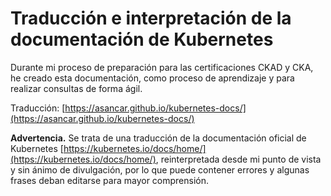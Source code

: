# Traducción e interpretación de la documentación de Kubernetes

Durante mi proceso de preparación para las certificaciones CKAD y CKA, he creado
esta documentación, como proceso de aprendizaje y para realizar consultas de
forma ágil.

Traducción: [https://asancar.github.io/kubernetes-docs/](https://asancar.github.io/kubernetes-docs/)

**Advertencia.** Se trata de una traducción de la documentación oficial de
Kubernetes [https://kubernetes.io/docs/home/](https://kubernetes.io/docs/home/), reinterpretada desde mi punto
de vista y sin ánimo de divulgación, por lo que puede contener errores y algunas
frases deban editarse para mayor comprensión.
